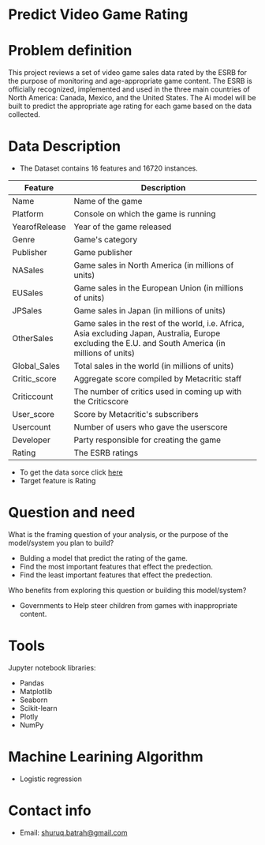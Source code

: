 # Predict Video Game Rating

# Problem definition
This project reviews a set of video game sales data rated by the ESRB for the purpose of monitoring and age-appropriate game content. The ESRB is officially recognized, implemented and used in the three main countries of North America: Canada, Mexico, and the United States. The Ai model will be built to predict the appropriate age rating for each game based on the data collected.

# Data Description
* The Dataset contains 16 features and 16720 instances.

 | Feature       | Description                                                                                                                                           |
|---------------|-------------------------------------------------------------------------------------------------------------------------------------------------------|
| Name          | Name of the game                                                                                                                                      |
| Platform      | Console on which the game is running                                                                                                                  |
| YearofRelease | Year of the game released                                                                                                                             |
| Genre         | Game's category                                                                                                                                       |
| Publisher     | Game publisher                                                                                                                                        |
| NASales       | Game sales in North America (in millions of units)                                                                                                    |
| EUSales       | Game sales in the European Union (in millions of units)                                                                                               |
| JPSales       | Game sales in Japan (in millions of units)                                                                                                            |
| OtherSales    | Game sales in the rest of the world, i.e. Africa, Asia excluding Japan, Australia, Europe excluding the E.U. and South America (in millions of units) |
| Global_Sales  | Total sales in the world (in millions of units)                                                                                                       |
| Critic_score  | Aggregate score compiled by Metacritic staff                                                                                                          |
| Criticcount   | The number of critics used in coming up with the Criticscore                                                                                          |
| User_score    | Score by Metacritic's subscribers                                                                                                                     |
| Usercount     | Number of users who gave the userscore                                                                                                                |
| Developer     | Party responsible for creating the game                                                                                                               |
| Rating        | The ESRB ratings                                                                                                                                      |

* To get the data sorce click [here](https://www.kaggle.com/rush4ratio/video-game-sales-with-ratings)
* Target feature is Rating

# Question and need
 What is the framing question of your analysis, or the purpose of the model/system you plan to build?
  * Bulding a model that predict the rating of the game.
  * Find the most important features that effect the predection.
  * Find the least important features that effect the predection.
  
 Who benefits from exploring this question or building this model/system?
  * Governments to Help steer children from games with inappropriate content.

# Tools
Jupyter notebook libraries:
* Pandas
* Matplotlib
* Seaborn
* Scikit-learn
* Plotly
* NumPy 


# Machine Learining Algorithm
* Logistic regression

# Contact info
* Email: shuruq.batrah@gmail.com
